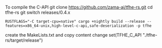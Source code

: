 
To compile the C-API
    git clone https://github.com/zama-ai/tfhe-rs.git
    cd tfhe-rs
    git switch releases/0.4.x

    RUSTFLAGS="-C target-cpu=native" cargo +nightly build --release --features=x86_64-unix,high-level-c-api,safe-deserialization -p tfhe

create the MakeLists.txt and copy content
change 
    set(TFHE_C_API "./tfhe-rs/target/release")